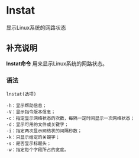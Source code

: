 lnstat
===

显示Linux系统的网路状态

## 补充说明

**lnstat命令** 用来显示Linux系统的网路状态。

### 语法  

```
lnstat(选项)
```

  

```
-h：显示帮助信息；
-V：显示指令版本信息；
-c：指定显示网络状态的次数，每隔一定时间显示一次网络状态；
-d：显示可用的文件或关键字；
-i：指定两次显示网络状的间隔秒数；
-k：只显示给定的关键字；
-s：是否显示标题头；
-w：指定每个字段所占的宽度。
```



